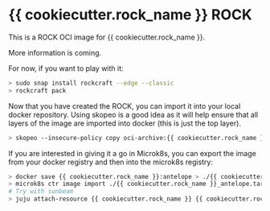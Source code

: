 # {{ cookiecutter.rock_name }} ROCK

This is a ROCK OCI image for {{ cookiecutter.rock_name }}.

More information is coming.

For now, if you want to play with it:

```bash
> sudo snap install rockcraft --edge --classic
> rockcraft pack
```

Now that you have created the ROCK, you can import it into
your local docker repository. Using skopeo is a good idea as
it will help ensure that all layers of the image are imported
into docker (this is just the top layer).

```bash
> skopeo --insecure-policy copy oci-archive:{{ cookiecutter.rock_name }}_antelope_amd64.rock docker-daemon:{{ cookiecutter.rock_name }}:antelope
```

If you are interested in giving it a go in Microk8s, you can
export the image from your docker registry and then into the
microk8s registry:

```bash
> docker save {{ cookiecutter.rock_name }}:antelope > ./{{ cookiecutter.rock_name }}_antelope.tar
> microk8s ctr image import ./{{ cookiecutter.rock_name }}_antelope.tar
# Try with sunbeam
> juju attach-resource {{ cookiecutter.rock_name }} {{ cookiecutter.rock_name }}-image={{ cookiecutter.rock_name }}:antelope
```
